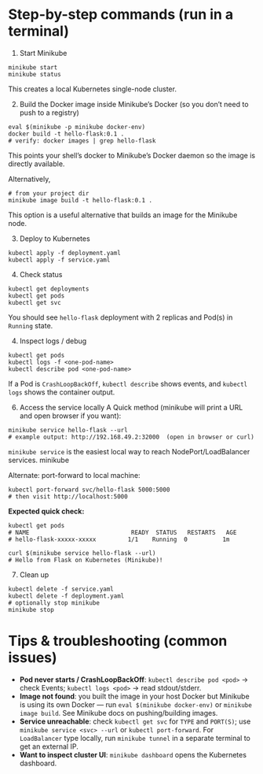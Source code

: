 # Step-by-step commands (run in a terminal)

1. Start Minikube
```
minikube start
minikube status
```
This creates a local Kubernetes single-node cluster. 


2. Build the Docker image inside Minikube’s Docker (so you don’t need to push to a registry)
```
eval $(minikube -p minikube docker-env)
docker build -t hello-flask:0.1 .
# verify: docker images | grep hello-flask
```
This points your shell’s docker to Minikube’s Docker daemon so the image is directly available. 

Alternatively,
```
# from your project dir
minikube image build -t hello-flask:0.1 .
```
This option is a useful alternative that builds an image for the Minikube node. 


3. Deploy to Kubernetes
```
kubectl apply -f deployment.yaml
kubectl apply -f service.yaml
```


4. Check status
```
kubectl get deployments
kubectl get pods
kubectl get svc
```
You should see `hello-flask` deployment with 2 replicas and Pod(s) in `Running` state.


4. Inspect logs / debug
```
kubectl get pods
kubectl logs -f <one-pod-name>
kubectl describe pod <one-pod-name>
```
If a Pod is `CrashLoopBackOff`, `kubectl describe` shows events, and `kubectl logs` shows the container output.


6. Access the service locally
A Quick method (minikube will print a URL and open browser if you want):
```
minikube service hello-flask --url
# example output: http://192.168.49.2:32000  (open in browser or curl)
```
`minikube service` is the easiest local way to reach NodePort/LoadBalancer services. 
minikube

Alternate: port-forward to local machine:
```
kubectl port-forward svc/hello-flask 5000:5000
# then visit http://localhost:5000
```

**Expected quick check:**
```
kubectl get pods
# NAME                             READY  STATUS   RESTARTS   AGE
# hello-flask-xxxxx-xxxxx         1/1    Running  0          1m
```
```
curl $(minikube service hello-flask --url)
# Hello from Flask on Kubernetes (Minikube)!
```


7. Clean up
```
kubectl delete -f service.yaml
kubectl delete -f deployment.yaml
# optionally stop minikube
minikube stop
```

# Tips & troubleshooting (common issues)

* **Pod never starts / CrashLoopBackOff**: `kubectl describe pod <pod>` → check Events; `kubectl logs <pod>` → read stdout/stderr. 
* **Image not found**: you built the image in your host Docker but Minikube is using its own Docker — run `eval $(minikube docker-env)` or `minikube image build`. See Minikube docs on pushing/building images. 
* **Service unreachable**: check `kubectl get svc` for `TYPE` and `PORT(S)`; use `minikube service <svc> --url` or `kubectl port-forward`. For `LoadBalancer` type locally, run `minikube tunnel` in a separate terminal to get an external IP. 
* **Want to inspect cluster UI**: `minikube dashboard` opens the Kubernetes dashboard.
